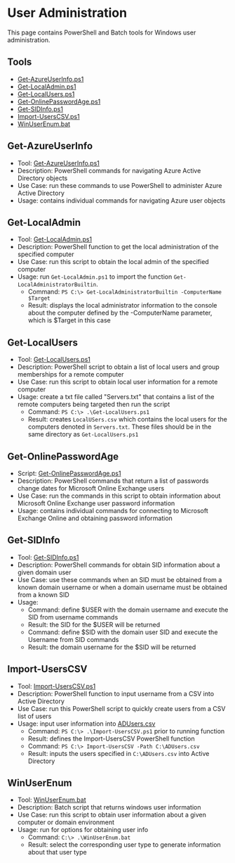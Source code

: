 # User Administration

This page contains PowerShell and Batch tools for Windows user administration.

## Tools
- [Get-AzureUserInfo.ps1](#get-azureuserinfo)
- [Get-LocalAdmin.ps1](#get-localadmin)
- [Get-LocalUsers.ps1](#get-localusers)
- [Get-OnlinePasswordAge.ps1](#get-onlinepasswordage)
- [Get-SIDInfo.ps1](#get-sidinfo)
- [Import-UsersCSV.ps1](#import-userscsv)
- [WinUserEnum.bat](#winuserenum)

## Get-AzureUserInfo
- Tool: [Get-AzureUserInfo.ps1](/tools/users/Get-AzureUserInfo.ps1)
- Description: PowerShell commands for navigating Azure Active Directory objects
- Use Case: run these commands to use PowerShell to administer Azure Active Directory 
- Usage: contains individual commands for navigating Azure user objects

## Get-LocalAdmin
- Tool: [Get-LocalAdmin.ps1](/tools/users/Get-LocalAdmin.ps1)
- Description: PowerShell function to get the local administration of the specified computer
- Use Case: run this script to obtain the local admin of the specified computer
- Usage: run `Get-LocalAdmin.ps1` to import the function `Get-LocalAdministratorBuiltin`.
  - Command: `PS C:\> Get-LocalAdministratorBuiltin -ComputerName $Target`
  - Result: displays the local administrator information to the console about the computer defined by the -ComputerName parameter, which is $Target in this case

## Get-LocalUsers
- Tool: [Get-LocalUsers.ps1](/tools/users/Get-LocalUsers.ps1)
- Description: PowerShell script to obtain a list of local users and group memberships for a remote computer
- Use Case: run this script to obtain local user information for a remote computer
- Usage: create a txt file called "Servers.txt" that contains a list of the remote computers being targeted then run the script
  - Command: `PS C:\> .\Get-LocalUsers.ps1`
  - Result: creates `LocalUSers.csv` which contains the local users for the computers denoted in `Servers.txt`. These files should be in the same directory as `Get-LocalUsers.ps1`

## Get-OnlinePasswordAge
- Script: [Get-OnlinePasswordAge.ps1](/tools/users/Get-OnlinePasswordAge.ps1)
- Description: PowerShell commands that return a list of passwords change dates for Microsoft Online Exchange users
- Use Case: run the commands in this script to obtain information about Microsoft Online Exchange user password information
- Usage: contains individual commands for connecting to Microsoft Exchange Online and obtaining password information

## Get-SIDInfo
- Tool: [Get-SIDInfo.ps1](/tools/users/Get-SIDInfo.ps1)
- Description: PowerShell commands for obtain SID information about a given domain user
- Use Case: use these commands when an SID must be obtained from a known domain username or when a domain username must be obtained from a known SID 
- Usage:
  - Command: define $USER with the domain username and execute the SID from username commands
  - Result: the SID for the $USER will be returned
  - Command: define $SID with the domain user SID and execute the Username from SID commands
  - Result: the domain username for the $SID will be returned

## Import-UsersCSV
- Tool: [Import-UsersCSV.ps1](/tools/users/new-userscsv/Import-UsersCSV.ps1)
- Description: PowerShell function to input username from a CSV into Active Directory
- Use Case: run this PowerShell script to quickly create users from a CSV list of users
- Usage: input user information into [ADUsers.csv](/tools/users/new-userscsv/ADUsers.csv)
  - Command: `PS C:\> .\Import-UsersCSV.ps1` prior to running function
  - Result: defines the Import-UsersCSV PowerShell function
  - Command: `PS C:\> Import-UsersCSV -Path C:\ADUsers.csv`
  - Result: inputs the users specified in `C:\ADUsers.csv` into Active Directory

## WinUserEnum
- Tool: [WinUserEnum.bat](/tools/users/WinUserEnum.bat)
- Description: Batch script that returns windows user information
- Use Case: run this script to obtain user information about a given computer or domain environment
- Usage: run for options for obtaining user info
  - Command: `C:\> .\WinUserEnum.bat`
  - Result: select the corresponding user type to generate information about that user type